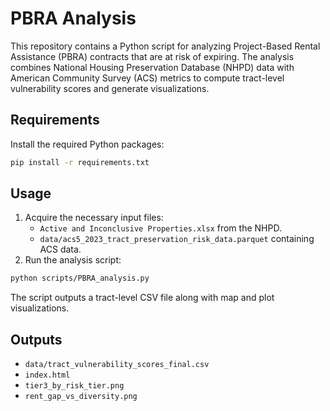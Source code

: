 # PBRA Analysis

This repository contains a Python script for analyzing Project-Based Rental Assistance (PBRA) contracts that are at risk of expiring. The analysis combines National Housing Preservation Database (NHPD) data with American Community Survey (ACS) metrics to compute tract-level vulnerability scores and generate visualizations.

## Requirements

Install the required Python packages:

```bash
pip install -r requirements.txt
```

## Usage

1. Acquire the necessary input files:
   - `Active and Inconclusive Properties.xlsx` from the NHPD.
   - `data/acs5_2023_tract_preservation_risk_data.parquet` containing ACS data.
2. Run the analysis script:

```bash
python scripts/PBRA_analysis.py
```

The script outputs a tract-level CSV file along with map and plot visualizations.

## Outputs

- `data/tract_vulnerability_scores_final.csv`
- `index.html`
- `tier3_by_risk_tier.png`
- `rent_gap_vs_diversity.png`
